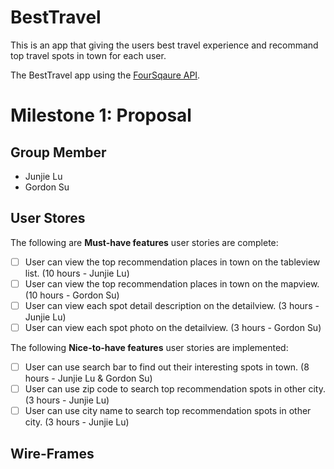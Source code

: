 # BestTravel

This is an app that giving the users best travel experience and recommand top travel spots in town for each user.

The BestTravel app using the [FourSqaure API](https://developer.foursquare.com).


# Milestone 1: Proposal

## Group Member

- Junjie Lu
- Gordon Su

## User Stores

The following are **Must-have features** user stories are complete:

- [ ] User can view the top recommendation places in town on the tableview list. (10 hours - Junjie Lu)
- [ ] User can view the top recommendation places in town on the mapview. (10 hours - Gordon Su)
- [ ] User can view each spot detail description on the detailview. (3 hours - Junjie Lu)
- [ ] User can view each spot photo on the detailview. (3 hours - Gordon Su)

The following **Nice-to-have features** user stories are implemented:

- [ ] User can use search bar to find out their interesting spots in town. (8 hours - Junjie Lu & Gordon Su)
- [ ] User can use zip code to search top recommendation spots in other city. (3 hours - Junjie Lu)
- [ ] User can use city name to search top recommendation spots in other city. (3 hours - Junjie Lu)

## Wire-Frames
